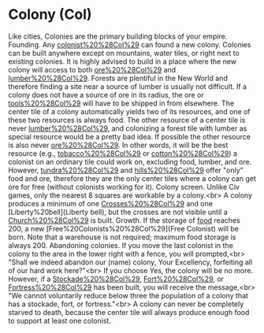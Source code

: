 # Colony (Col)

Like cities, Colonies are the primary building blocks of your empire.
Founding.
Any [colonist%20%28Col%29](colonist) can found a new colony. Colonies can be built anywhere except on mountains, water tiles, or right next to existing colonies. It is highly advised to build in a place where the new colony will access to both [ore%20%28Col%29](ore) and [lumber%20%28Col%29](lumber). Forests are plentiful in the New World and therefore finding a site near a source of lumber is usually not difficult. If a colony does not have a source of ore in its radius, the ore or [tools%20%28Col%29](tools) will have to be shipped in from elsewhere.
The center tile of a colony automatically yields two of its resources, and one of these two resources is always food.
The other resource of a center tile is never [lumber%20%28Col%29](lumber), and colonizing a forest tile with lumber as special resource would be a pretty bad idea. If possible the other resource is also never [ore%20%28Col%29](ore). In other words, it will be the best resource (e.g., [tobacco%20%28Col%29](tobacco) or [cotton%20%28Col%29](cotton)) a colonist on an ordinary tile could work on, excluding food, lumber, and ore.
However, [tundra%20%28Col%29](tundra) and [hills%20%28Col%29](hills) offer "only" food and ore, therefore they are the only center tiles where a colony can get ore for free (without colonists working for it).
Colony screen.
Unlike Civ games, only the nearest 8 squares are workable by a colony.&lt;br&gt;
A colony produces a minimum of one [Crosses%20%28Col%29](Cross) and one [Liberty%20bell](Liberty bell), but the crosses are not visible until a [Church%20%28Col%29](Church) is built.
Growth.
If the storage of [food](food) reaches 200, a new [Free%20Colonists%20%28Col%29](Free Colonist) will be born. Note that a warehouse is not required; maximum food storage is always 200.
Abandoning colonies.
If you move the last colonist in the colony to the area in the lower right with a fence, you will prompted,&lt;br&gt;
"Shall we indeed abandon our (name) colony, Your Excellency, forfeiting all of our hard work here?"&lt;br&gt;
If you choose Yes, the colony will be no more. However, if a [Stockade%20%28Col%29](Stockade), [Fort%20%28Col%29](Fort), or [Fortress%20%28Col%29](Fortress) has been built, you will receive the message,&lt;br&gt;
"We cannot voluntarily reduce below three the population of a colony that has a stockade, fort, or fortress."&lt;br&gt;
A colony can never be completely starved to death, because the center tile will always produce enough food to support at least one colonist.